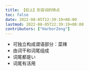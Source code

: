 ```yaml
---
title: 【初上】形容词的特点
toc: false
date: 2022-08-05T22:39:19+08:00
lastmod: 2022-08-05T22:39:19+08:00
contributors: ["HarborZeng"]
---
```


- 可独立构成谓语部分：菜辣
- 由词干和词尾组成
- 词尾都是い
- 词尾有活用

